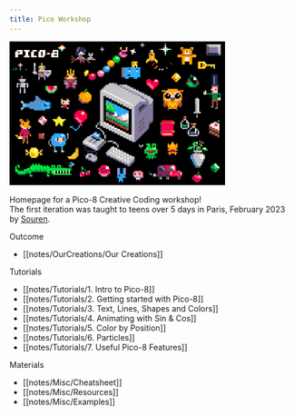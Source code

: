 ```yaml
---
title: Pico Workshop
---
```


<img src="/notes/images/pico8_postcard.png" alt="pico8" width="380"/>

Homepage for a Pico-8 Creative Coding workshop!<br>
The first iteration was taught to teens over 5 days in Paris, February 2023 by [Souren](https://www.sourencho.com/).

Outcome
- [[notes/OurCreations/Our Creations]]

Tutorials
- [[notes/Tutorials/1. Intro to Pico-8]]
- [[notes/Tutorials/2. Getting started with Pico-8]]
- [[notes/Tutorials/3. Text, Lines, Shapes and Colors]]
- [[notes/Tutorials/4. Animating with Sin & Cos]]
- [[notes/Tutorials/5. Color by Position]]
- [[notes/Tutorials/6. Particles]]
- [[notes/Tutorials/7. Useful Pico-8 Features]]

Materials
- [[notes/Misc/Cheatsheet]]
- [[notes/Misc/Resources]]
- [[notes/Misc/Examples]]